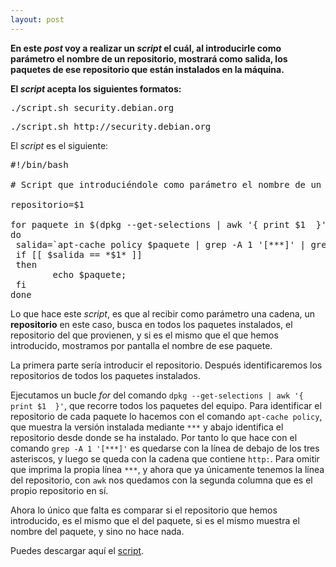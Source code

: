 ```yaml
---
layout: post
---
```


**En este *post* voy a realizar un *script* el cuál, al introducirle como parámetro el nombre de un repositorio, mostrará como salida, los paquetes de ese repositorio que están instalados en la máquina.**

**El *script* acepta los siguientes formatos:**

<pre>
./script.sh security.debian.org
</pre>

<pre>
./script.sh http://security.debian.org
</pre>

El *script* es el siguiente:

<pre>
#!/bin/bash

# Script que introduciéndole como parámetro el nombre de un repositorio, muestra como salida los paquetes de ese repositorio que están instalados en la máquina.

repositorio=$1

for paquete in $(dpkg --get-selections | awk '{ print $1  }')
do
 salida=`apt-cache policy $paquete | grep -A 1 '[***]' | grep 'http:' | awk '{ print $2 }'`
 if [[ $salida == *$1* ]]
 then
        echo $paquete;
 fi
done
</pre>

Lo que hace este *script*, es que al recibir como parámetro una cadena, un **repositorio** en este caso, busca en todos los paquetes instalados, el repositorio del que provienen, y si es el mismo que el que hemos introducido, mostramos por pantalla el nombre de ese paquete.

La primera parte sería introducir el repositorio. Después identificaremos los repositorios de todos los paquetes instalados.

Ejecutamos un bucle *for* del comando `dpkg --get-selections | awk '{ print $1  }'`, que recorre todos los paquetes del equipo. Para identificar el repositorio de cada paquete lo hacemos con el comando `apt-cache policy`, que muestra la versión instalada mediante `***` y abajo identifica el repositorio desde donde se ha instalado. Por tanto lo que hace con el comando `grep -A 1 '[***]'` es quedarse con la línea de debajo de los tres asteriscos, y luego se queda con la cadena que contiene `http:`. Para omitir que imprima la propia línea `***`, y ahora que ya únicamente tenemos la línea del repositorio, con `awk` nos quedamos con la segunda columna que es el propio repositorio en sí.

Ahora lo único que falta es comparar si el repositorio que hemos introducido, es el mismo que el del paquete, si es el mismo muestra el nombre del paquete, y sino no hace nada.

Puedes descargar aquí el [script](https://raw.githubusercontent.com/javierpzh/webjavierpzh/master/assets/img/images/aso_script_para_seleccionar_paquetes_por_respositorio/paquetesporrepositorio.sh).